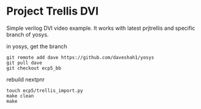 # Project Trellis DVI

Simple verilog DVI video example.
It works with latest prjtrellis and specific branch of yosys.

in yosys, get the branch

    git remote add dave https://github.com/daveshah1/yosys
    git pull dave
    git checkout ecp5_bb

rebuild nextpnr

    touch ecp5/trellis_import.py
    make clean
    make
